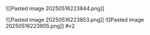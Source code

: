 ![[Pasted image 20250516223844.png]]

![[Pasted image 20250516223853.png]]
![[Pasted image 20250516223905.png]]
#v2 